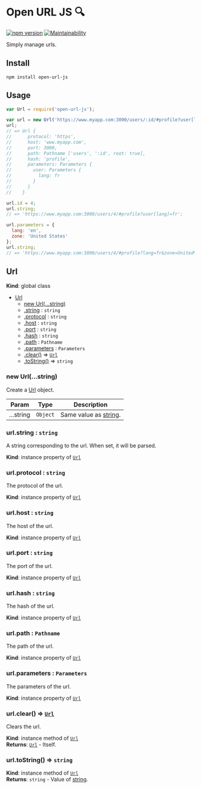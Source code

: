 # Open URL JS 🔍
[![npm version](https://badge.fury.io/js/open-url-js.svg)](https://badge.fury.io/js/open-url-js)
[![Maintainability](https://api.codeclimate.com/v1/badges/27a140e4e8a692f19938/maintainability)](https://codeclimate.com/github/juliendargelos/open-url-js/maintainability)

Simply manage urls.

## Install

```
npm install open-url-js
```

## Usage

```javascript
var Url = require('open-url-js');

var url = new Url('https://www.myapp.com:3000/users/:id/#profile?user[lang]=fr');
url;
// => Url {
//      protocol: 'https',
//      host: 'www.myapp.com',
//      port: 3000,
//      path: Pathname ['users', ':id', root: true],
//      hash: 'profile',
//      parameters: Parameters {
//        user: Parameters {
//          lang: fr
//        }
//      }
//    }

url.id = 4;
url.string;
// => 'https://www.myapp.com:3000/users/4/#profile?user[lang]=fr';

url.parameters = {
  lang: 'en',
  zone: 'United States'
};
url.string;
// => 'https://www.myapp.com:3000/users/4/#profile?lang=fr&zone=United%20States';
```

<a name="Url"></a>

## Url
**Kind**: global class  

* [Url](#Url)
    * [new Url(...string)](#new_Url_new)
    * [.string](#Url+string) : <code>string</code>
    * [.protocol](#Url+protocol) : <code>string</code>
    * [.host](#Url+host) : <code>string</code>
    * [.port](#Url+port) : <code>string</code>
    * [.hash](#Url+hash) : <code>string</code>
    * [.path](#Url+path) : <code>Pathname</code>
    * [.parameters](#Url+parameters) : <code>Parameters</code>
    * [.clear()](#Url+clear) ⇒ [<code>Url</code>](#Url)
    * [.toString()](#Url+toString) ⇒ <code>string</code>

<a name="new_Url_new"></a>

### new Url(...string)
Create a [Url](#Url) object.


| Param | Type | Description |
| --- | --- | --- |
| ...string | <code>Object</code> | Same value as [string](#Url+string). |

<a name="Url+string"></a>

### url.string : <code>string</code>
A string corresponding to the url. When set, it will be parsed.

**Kind**: instance property of [<code>Url</code>](#Url)  
<a name="Url+protocol"></a>

### url.protocol : <code>string</code>
The protocol of the url.

**Kind**: instance property of [<code>Url</code>](#Url)  
<a name="Url+host"></a>

### url.host : <code>string</code>
The host of the url.

**Kind**: instance property of [<code>Url</code>](#Url)  
<a name="Url+port"></a>

### url.port : <code>string</code>
The port of the url.

**Kind**: instance property of [<code>Url</code>](#Url)  
<a name="Url+hash"></a>

### url.hash : <code>string</code>
The hash of the url.

**Kind**: instance property of [<code>Url</code>](#Url)  
<a name="Url+path"></a>

### url.path : <code>Pathname</code>
The path of the url.

**Kind**: instance property of [<code>Url</code>](#Url)  
<a name="Url+parameters"></a>

### url.parameters : <code>Parameters</code>
The parameters of the url.

**Kind**: instance property of [<code>Url</code>](#Url)  
<a name="Url+clear"></a>

### url.clear() ⇒ [<code>Url</code>](#Url)
Clears the url.

**Kind**: instance method of [<code>Url</code>](#Url)  
**Returns**: [<code>Url</code>](#Url) - Itself.  
<a name="Url+toString"></a>

### url.toString() ⇒ <code>string</code>
**Kind**: instance method of [<code>Url</code>](#Url)  
**Returns**: <code>string</code> - Value of [string](#Url+string).  
